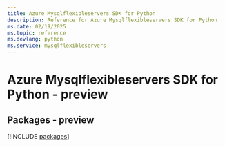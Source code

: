 ```yaml
---
title: Azure Mysqlflexibleservers SDK for Python
description: Reference for Azure Mysqlflexibleservers SDK for Python
ms.date: 02/19/2025
ms.topic: reference
ms.devlang: python
ms.service: mysqlflexibleservers
---
```

# Azure Mysqlflexibleservers SDK for Python - preview
## Packages - preview
[!INCLUDE [packages](mysqlflexibleservers-index.md)]